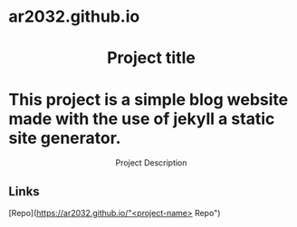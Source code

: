 # ar2032.github.io
<h1 align="center">Project title</h1>

# This project is a simple blog website made with the use of jekyll a static site generator.
<p align="center">Project Description</p>

## Links

[Repo](https://ar2032.github.io/"<project-name> Repo")
